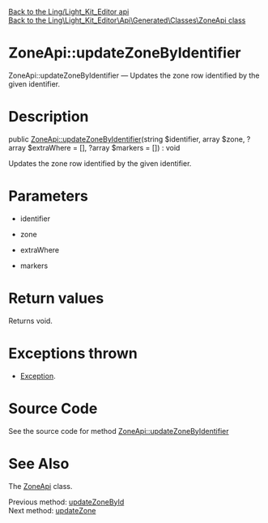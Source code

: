 [Back to the Ling/Light_Kit_Editor api](https://github.com/lingtalfi/Light_Kit_Editor/blob/master/doc/api/Ling/Light_Kit_Editor.md)<br>
[Back to the Ling\Light_Kit_Editor\Api\Generated\Classes\ZoneApi class](https://github.com/lingtalfi/Light_Kit_Editor/blob/master/doc/api/Ling/Light_Kit_Editor/Api/Generated/Classes/ZoneApi.md)


ZoneApi::updateZoneByIdentifier
================



ZoneApi::updateZoneByIdentifier — Updates the zone row identified by the given identifier.




Description
================


public [ZoneApi::updateZoneByIdentifier](https://github.com/lingtalfi/Light_Kit_Editor/blob/master/doc/api/Ling/Light_Kit_Editor/Api/Generated/Classes/ZoneApi/updateZoneByIdentifier.md)(string $identifier, array $zone, ?array $extraWhere = [], ?array $markers = []) : void




Updates the zone row identified by the given identifier.




Parameters
================


- identifier

    

- zone

    

- extraWhere

    

- markers

    


Return values
================

Returns void.


Exceptions thrown
================

- [Exception](http://php.net/manual/en/class.exception.php).&nbsp;







Source Code
===========
See the source code for method [ZoneApi::updateZoneByIdentifier](https://github.com/lingtalfi/Light_Kit_Editor/blob/master/Api/Generated/Classes/ZoneApi.php#L445-L451)


See Also
================

The [ZoneApi](https://github.com/lingtalfi/Light_Kit_Editor/blob/master/doc/api/Ling/Light_Kit_Editor/Api/Generated/Classes/ZoneApi.md) class.

Previous method: [updateZoneById](https://github.com/lingtalfi/Light_Kit_Editor/blob/master/doc/api/Ling/Light_Kit_Editor/Api/Generated/Classes/ZoneApi/updateZoneById.md)<br>Next method: [updateZone](https://github.com/lingtalfi/Light_Kit_Editor/blob/master/doc/api/Ling/Light_Kit_Editor/Api/Generated/Classes/ZoneApi/updateZone.md)<br>

